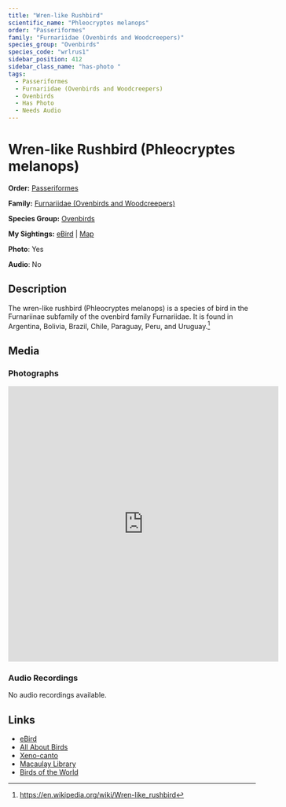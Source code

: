```yaml
---
title: "Wren-like Rushbird"
scientific_name: "Phleocryptes melanops"
order: "Passeriformes"
family: "Furnariidae (Ovenbirds and Woodcreepers)"
species_group: "Ovenbirds"
species_code: "wrlrus1"
sidebar_position: 412
sidebar_class_name: "has-photo "
tags: 
  - Passeriformes
  - Furnariidae (Ovenbirds and Woodcreepers)
  - Ovenbirds
  - Has Photo
  - Needs Audio
---
```


# Wren-like Rushbird (Phleocryptes melanops)

**Order:** [Passeriformes](/tags/passeriformes)

**Family:** [Furnariidae (Ovenbirds and Woodcreepers)](/tags/furnariidae-ovenbirds-and-woodcreepers)

**Species Group:** [Ovenbirds](/tags/ovenbirds)

**My Sightings:** [eBird](https://ebird.org/lifelist?r=world&time=life&spp=wrlrus1) | [Map](/map?species_code=wrlrus1)

**Photo**: Yes 

**Audio**: No

## Description
The wren-like rushbird (Phleocryptes melanops) is a species of bird in the Furnariinae subfamily of the ovenbird family Furnariidae. It is found in Argentina, Bolivia, Brazil, Chile, Paraguay, Peru, and Uruguay.[^1]

[^1]: https://en.wikipedia.org/wiki/Wren-like_rushbird

## Media
### Photographs
<iframe src="https://macaulaylibrary.org/asset/625246708/embed" width="550" height="560" frameborder="0" allowfullscreen></iframe>

### Audio Recordings
No audio recordings available.

## Links
* [eBird](https://ebird.org/species/wrlrus1) 
* [All About Birds](https://www.allaboutbirds.org/guide/wrlrus1) 
* [Xeno-canto](https://www.xeno-canto.org/species/phleocryptes-melanops) 
* [Macaulay Library](https://search.macaulaylibrary.org/catalog?taxonCode=wrlrus1&sort=rating_rank_desc)
* [Birds of the World](https://birdsoftheworld.org/bow/species/wrlrus1)
